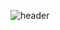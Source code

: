 ![header](https://capsule-render.vercel.app/api?type=waving&color=auto&height=300&section=header&text=Hyeona%20Githb❤️&fontSize=90)
